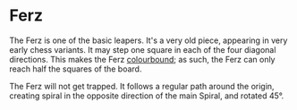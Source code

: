 # Ferz

The Ferz is one of the basic leapers. It's a very old piece, appearing
in very early chess variants. It may step one square in each of the
four diagonal directions. This makes the Ferz
[colourbound](#wiki:Glossary_of_chess#Colorbound); as such, 
the Ferz can only reach half the squares of the board.

The Ferz will not get trapped. It follows a regular path around
the origin, creating spiral in the opposite direction of the 
main Spiral, and rotated 45&deg;. 
